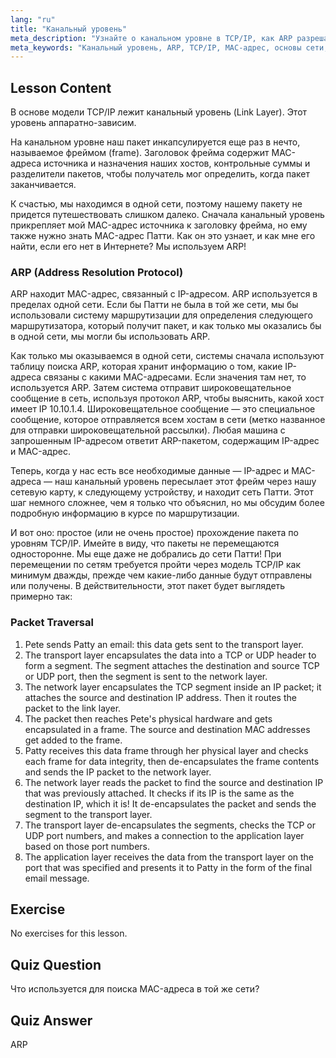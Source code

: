 ```yaml
---
lang: "ru"
title: "Канальный уровень"
meta_description: "Узнайте о канальном уровне в TCP/IP, как ARP разрешает MAC-адреса и как происходит прохождение пакетов. Изучите основы сети с помощью этого руководства по сетям Linux."
meta_keywords: "Канальный уровень, ARP, TCP/IP, MAC-адрес, основы сети, сети Linux, для начинающих, руководство"
---
```


## Lesson Content

В основе модели TCP/IP лежит канальный уровень (Link Layer). Этот уровень аппаратно-зависим.

На канальном уровне наш пакет инкапсулируется еще раз в нечто, называемое фреймом (frame). Заголовок фрейма содержит MAC-адреса источника и назначения наших хостов, контрольные суммы и разделители пакетов, чтобы получатель мог определить, когда пакет заканчивается.

К счастью, мы находимся в одной сети, поэтому нашему пакету не придется путешествовать слишком далеко. Сначала канальный уровень прикрепляет мой MAC-адрес источника к заголовку фрейма, но ему также нужно знать MAC-адрес Патти. Как он это узнает, и как мне его найти, если его нет в Интернете? Мы используем ARP!

### ARP (Address Resolution Protocol)

ARP находит MAC-адрес, связанный с IP-адресом. ARP используется в пределах одной сети. Если бы Патти не была в той же сети, мы бы использовали систему маршрутизации для определения следующего маршрутизатора, который получит пакет, и как только мы оказались бы в одной сети, мы могли бы использовать ARP.

Как только мы оказываемся в одной сети, системы сначала используют таблицу поиска ARP, которая хранит информацию о том, какие IP-адреса связаны с какими MAC-адресами. Если значения там нет, то используется ARP. Затем система отправит широковещательное сообщение в сеть, используя протокол ARP, чтобы выяснить, какой хост имеет IP 10.10.1.4. Широковещательное сообщение — это специальное сообщение, которое отправляется всем хостам в сети (метко названное для отправки широковещательной рассылки). Любая машина с запрошенным IP-адресом ответит ARP-пакетом, содержащим IP-адрес и MAC-адрес.

Теперь, когда у нас есть все необходимые данные — IP-адрес и MAC-адреса — наш канальный уровень пересылает этот фрейм через нашу сетевую карту, к следующему устройству, и находит сеть Патти. Этот шаг немного сложнее, чем я только что объяснил, но мы обсудим более подробную информацию в курсе по маршрутизации.

И вот оно: простое (или не очень простое) прохождение пакета по уровням TCP/IP. Имейте в виду, что пакеты не перемещаются односторонне. Мы еще даже не добрались до сети Патти! При перемещении по сетям требуется пройти через модель TCP/IP как минимум дважды, прежде чем какие-либо данные будут отправлены или получены. В действительности, этот пакет будет выглядеть примерно так:

### Packet Traversal

1. Pete sends Patty an email: this data gets sent to the transport layer.
2. The transport layer encapsulates the data into a TCP or UDP header to form a segment. The segment attaches the destination and source TCP or UDP port, then the segment is sent to the network layer.
3. The network layer encapsulates the TCP segment inside an IP packet; it attaches the source and destination IP address. Then it routes the packet to the link layer.
4. The packet then reaches Pete's physical hardware and gets encapsulated in a frame. The source and destination MAC addresses get added to the frame.
5. Patty receives this data frame through her physical layer and checks each frame for data integrity, then de-encapsulates the frame contents and sends the IP packet to the network layer.
6. The network layer reads the packet to find the source and destination IP that was previously attached. It checks if its IP is the same as the destination IP, which it is! It de-encapsulates the packet and sends the segment to the transport layer.
7. The transport layer de-encapsulates the segments, checks the TCP or UDP port numbers, and makes a connection to the application layer based on those port numbers.
8. The application layer receives the data from the transport layer on the port that was specified and presents it to Patty in the form of the final email message.

## Exercise

No exercises for this lesson.

## Quiz Question

Что используется для поиска MAC-адреса в той же сети?

## Quiz Answer

ARP
